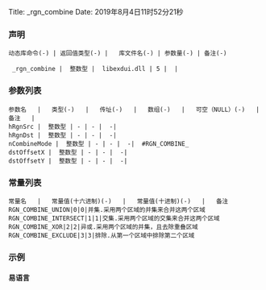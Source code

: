 Title: _rgn_combine
Date: 2019年8月4日11时52分21秒

### 声明


```table
动态库命令(-) | 返回值类型(-) |   库文件名(-) | 参数量(-) | 备注(-)

 _rgn_combine |  整数型 |  libexdui.dll | 5 |  | 
```


### 参数列表

```table
参数名   |   类型(-)   |   传址(-)   |   数组(-)   |   可空（NULL）(-)   |   备注   |
hRgnSrc |  整数型 | - | - |  -| 
hRgnDst |  整数型 | - | - |  -| 
nCombineMode |  整数型 | - | - |  -|  #RGN_COMBINE_
dstOffsetX |  整数型 | - | - |  -| 
dstOffsetY |  整数型 | - | - |  -| 
```

### 常量列表
```table
常量名   |   常量值(十六进制)(-)   |   常量值(十进制)(-)   |   备注
RGN_COMBINE_UNION|0|0|并集.采用两个区域的并集来合并这两个区域
RGN_COMBINE_INTERSECT|1|1|交集.采用两个区域的交集来合并这两个区域
RGN_COMBINE_XOR|2|2|异或.采用两个区域的并集，且去除重叠区域
RGN_COMBINE_EXCLUDE|3|3|排除.从第一个区域中排除第二个区域

```


### 示例
#### 易语言
```c

```